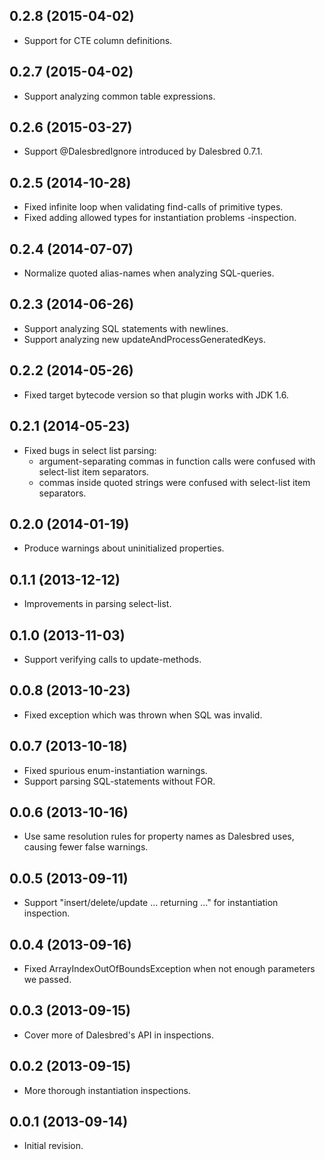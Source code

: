 ## 0.2.8 (2015-04-02)

- Support for CTE column definitions.

## 0.2.7 (2015-04-02)

- Support analyzing common table expressions.

## 0.2.6 (2015-03-27)

- Support @DalesbredIgnore introduced by Dalesbred 0.7.1.

## 0.2.5 (2014-10-28)

- Fixed infinite loop when validating find-calls of primitive types.
- Fixed adding allowed types for instantiation problems -inspection.
 
## 0.2.4 (2014-07-07)

- Normalize quoted alias-names when analyzing SQL-queries.

## 0.2.3 (2014-06-26)

- Support analyzing SQL statements with newlines.
- Support analyzing new updateAndProcessGeneratedKeys.

## 0.2.2 (2014-05-26)

- Fixed target bytecode version so that plugin works with JDK 1.6.

## 0.2.1 (2014-05-23)

- Fixed bugs in select list parsing:
    - argument-separating commas in function calls were confused with select-list item separators.
    - commas inside quoted strings were confused with select-list item separators. 

## 0.2.0 (2014-01-19)

- Produce warnings about uninitialized properties.

## 0.1.1 (2013-12-12)

- Improvements in parsing select-list.

## 0.1.0 (2013-11-03)

- Support verifying calls to update-methods.

## 0.0.8 (2013-10-23)

- Fixed exception which was thrown when SQL was invalid.

## 0.0.7 (2013-10-18)

- Fixed spurious enum-instantiation warnings.
- Support parsing SQL-statements without FOR.

## 0.0.6 (2013-10-16)

- Use same resolution rules for property names as Dalesbred uses, causing fewer false warnings.

## 0.0.5 (2013-09-11)

- Support "insert/delete/update ... returning ..." for instantiation inspection.

## 0.0.4 (2013-09-16)

- Fixed ArrayIndexOutOfBoundsException when not enough parameters we passed.

## 0.0.3 (2013-09-15)

- Cover more of Dalesbred's API in inspections.

## 0.0.2 (2013-09-15)

- More thorough instantiation inspections.

## 0.0.1 (2013-09-14)

- Initial revision.
